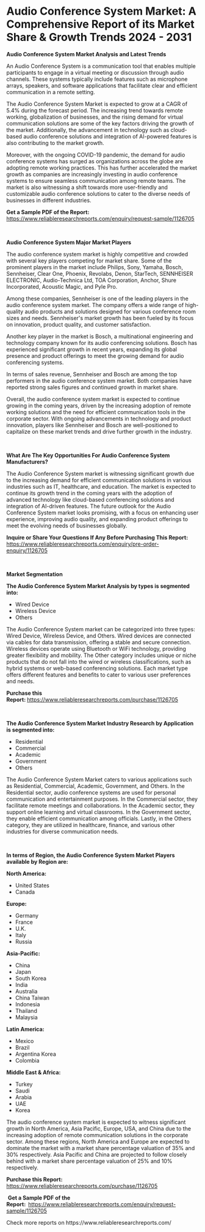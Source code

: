 <p><h1>Audio Conference System Market: A Comprehensive Report of its Market Share & Growth Trends 2024 - 2031</h1></p><p><strong>Audio Conference System Market Analysis and Latest Trends</strong></p>
<p><p>An Audio Conference System is a communication tool that enables multiple participants to engage in a virtual meeting or discussion through audio channels. These systems typically include features such as microphone arrays, speakers, and software applications that facilitate clear and efficient communication in a remote setting.</p><p>The Audio Conference System Market is expected to grow at a CAGR of 5.4% during the forecast period. The increasing trend towards remote working, globalization of businesses, and the rising demand for virtual communication solutions are some of the key factors driving the growth of the market. Additionally, the advancement in technology such as cloud-based audio conference solutions and integration of AI-powered features is also contributing to the market growth.</p><p>Moreover, with the ongoing COVID-19 pandemic, the demand for audio conference systems has surged as organizations across the globe are adopting remote working practices. This has further accelerated the market growth as companies are increasingly investing in audio conference systems to ensure seamless communication among remote teams. The market is also witnessing a shift towards more user-friendly and customizable audio conference solutions to cater to the diverse needs of businesses in different industries.</p></p>
<p><strong>Get a Sample PDF of the Report:&nbsp;</strong> <a href="https://www.reliableresearchreports.com/enquiry/request-sample/1126705">https://www.reliableresearchreports.com/enquiry/request-sample/1126705</a></p>
<p>&nbsp;</p>
<p><strong>Audio Conference System Major Market Players</strong></p>
<p><p>The audio conference system market is highly competitive and crowded with several key players competing for market share. Some of the prominent players in the market include Philips, Sony, Yamaha, Bosch, Sennheiser, Clear One, Phoenix, Revolabs, Denon, StarTech, SENNHEISER ELECTRONIC, Audio-Technica Ltd, TOA Corporation, Anchor, Shure Incorporated, Acoustic Magic, and Pyle Pro.</p><p>Among these companies, Sennheiser is one of the leading players in the audio conference system market. The company offers a wide range of high-quality audio products and solutions designed for various conference room sizes and needs. Sennheiser's market growth has been fueled by its focus on innovation, product quality, and customer satisfaction.</p><p>Another key player in the market is Bosch, a multinational engineering and technology company known for its audio conferencing solutions. Bosch has experienced significant growth in recent years, expanding its global presence and product offerings to meet the growing demand for audio conferencing systems.</p><p>In terms of sales revenue, Sennheiser and Bosch are among the top performers in the audio conference system market. Both companies have reported strong sales figures and continued growth in market share.</p><p>Overall, the audio conference system market is expected to continue growing in the coming years, driven by the increasing adoption of remote working solutions and the need for efficient communication tools in the corporate sector. With ongoing advancements in technology and product innovation, players like Sennheiser and Bosch are well-positioned to capitalize on these market trends and drive further growth in the industry.</p></p>
<p>&nbsp;</p>
<p><strong>What Are The Key Opportunities For Audio Conference System Manufacturers?</strong></p>
<p><p>The Audio Conference System market is witnessing significant growth due to the increasing demand for efficient communication solutions in various industries such as IT, healthcare, and education. The market is expected to continue its growth trend in the coming years with the adoption of advanced technology like cloud-based conferencing solutions and integration of AI-driven features. The future outlook for the Audio Conference System market looks promising, with a focus on enhancing user experience, improving audio quality, and expanding product offerings to meet the evolving needs of businesses globally.</p></p>
<p><strong>Inquire or Share Your Questions If Any Before Purchasing This Report:</strong> <a href="https://www.reliableresearchreports.com/enquiry/pre-order-enquiry/1126705">https://www.reliableresearchreports.com/enquiry/pre-order-enquiry/1126705</a></p>
<p>&nbsp;</p>
<p><strong>Market Segmentation</strong></p>
<p><strong>The Audio Conference System Market Analysis by types is segmented into:</strong></p>
<p><ul><li>Wired Device</li><li>Wireless Device</li><li>Others</li></ul></p>
<p><p>The Audio Conference System market can be categorized into three types: Wired Device, Wireless Device, and Others. Wired devices are connected via cables for data transmission, offering a stable and secure connection. Wireless devices operate using Bluetooth or WiFi technology, providing greater flexibility and mobility. The Other category includes unique or niche products that do not fall into the wired or wireless classifications, such as hybrid systems or web-based conferencing solutions. Each market type offers different features and benefits to cater to various user preferences and needs.</p></p>
<p><strong>Purchase this Report:&nbsp;</strong><a href="https://www.reliableresearchreports.com/purchase/1126705">https://www.reliableresearchreports.com/purchase/1126705</a></p>
<p>&nbsp;</p>
<p><strong>The Audio Conference System Market Industry Research by Application is segmented into:</strong></p>
<p><ul><li>Residential</li><li>Commercial</li><li>Academic</li><li>Government</li><li>Others</li></ul></p>
<p><p>The Audio Conference System Market caters to various applications such as Residential, Commercial, Academic, Government, and Others. In the Residential sector, audio conference systems are used for personal communication and entertainment purposes. In the Commercial sector, they facilitate remote meetings and collaborations. In the Academic sector, they support online learning and virtual classrooms. In the Government sector, they enable efficient communication among officials. Lastly, in the Others category, they are utilized in healthcare, finance, and various other industries for diverse communication needs.</p></p>
<p>&nbsp;</p>
<p><strong>In terms of Region, the Audio Conference System Market Players available by Region are:</strong></p>
<p>
    <p> <strong> North America: </strong>
        <ul>
            <li>United States</li>
            <li>Canada</li>
        </ul>
        </p> 
    <p> <strong> Europe: </strong>
        <ul>
            <li>Germany</li>
            <li>France</li>
            <li>U.K.</li>
            <li>Italy</li>
            <li>Russia</li>
        </ul>
        </p> 
    <p> <strong> Asia-Pacific: </strong>
        <ul>
            <li>China</li>
            <li>Japan</li>
            <li>South Korea</li>
            <li>India</li>
            <li>Australia</li>
            <li>China Taiwan</li>
            <li>Indonesia</li>
            <li>Thailand</li>
            <li>Malaysia</li>
        </ul>
        </p> 
    <p> <strong> Latin America: </strong>
        <ul>
            <li>Mexico</li>
            <li>Brazil</li>
            <li>Argentina Korea</li>
            <li>Colombia</li>
        </ul>
        </p> 
    <p> <strong> Middle East & Africa: </strong>
        <ul>
            <li>Turkey</li>
            <li>Saudi</li>
            <li>Arabia</li>
            <li>UAE</li>
            <li>Korea</li>
        </ul>
    </p>
    </p>
<p><p>The audio conference system market is expected to witness significant growth in North America, Asia Pacific, Europe, USA, and China due to the increasing adoption of remote communication solutions in the corporate sector. Among these regions, North America and Europe are expected to dominate the market with a market share percentage valuation of 35% and 30% respectively. Asia Pacific and China are projected to follow closely behind with a market share percentage valuation of 25% and 10% respectively.</p></p>
<p><strong>Purchase this Report: </strong><a href="https://www.reliableresearchreports.com/purchase/1126705">https://www.reliableresearchreports.com/purchase/1126705</a></p>
<p>&nbsp;<strong>Get a Sample PDF of the Report:&nbsp;&nbsp;</strong><a href="https://www.reliableresearchreports.com/enquiry/request-sample/1126705">https://www.reliableresearchreports.com/enquiry/request-sample/1126705</a></p>
<p><strong></strong></p>
<p>Check more reports on https://www.reliableresearchreports.com/</p>
